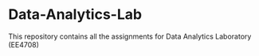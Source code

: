 # Data-Analytics-Lab
This repository contains all the assignments for Data Analytics Laboratory (EE4708)
